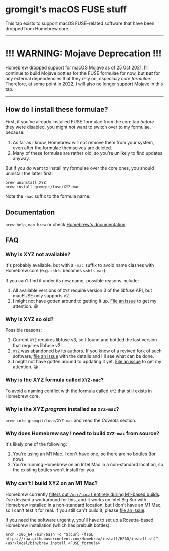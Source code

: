 # gromgit's macOS FUSE stuff

This tap exists to support macOS FUSE-related software that have been dropped from Homebrew core.

---

# !!! WARNING: Mojave Deprecation !!!

Homebrew dropped support for macOS Mojave as of 25 Oct 2021. I'll continue to build Mojave bottles for the FUSE formulae for now, but ***not*** for any external dependencies that they rely on, _especially core formulae_. Therefore, at some point in 2022, I will also no longer support Mojave in this tap.

---

## How do I install these formulae?

First, if you've already installed FUSE formulae from the core tap _before_ they were disabled, you might _not_ want to switch over to my formulae, because:
1. As far as I know, Homebrew will not remove them from your system, even after the formulae themselves are deleted.
2. Many of these formulae are rather old, so you're unlikely to find updates anyway. 

But if you _do_ want to install my formulae over the core ones, you should uninstall the latter first:
```
brew uninstall XYZ
brew install gromgit/fuse/XYZ-mac
```
Note the `-mac` suffix to the formula name.

## Documentation

`brew help`, `man brew` or check [Homebrew's documentation](https://docs.brew.sh).

## FAQ

### Why is XYZ not available?

It's probably available, but with a `-mac` suffix to avoid name clashes with Homebrew core (e.g. `sshfs` becomes `sshfs-mac`).

If you can't find it under its new name, possible reasons include:
1. All available versions of `XYZ` require version 3 of the libfuse API, but macFUSE only supports v2.
2. I might not have gotten around to getting it up. [File an issue](https://github.com/gromgit/homebrew-fuse/issues/new/choose) to get my attention. 😀

### Why is XYZ so old?

Possible reasons:
1. Current `XYZ` requires libfuse v3, so I found and bottled the last version that requires libfuse v2.
2. `XYZ` was abandoned by its authors. If you know of a revived fork of such software, [file an issue](https://github.com/gromgit/homebrew-fuse/issues/new/choose) with the details and I'll see what can be done.
3. I might not have gotten around to updating it yet. [File an issue](https://github.com/gromgit/homebrew-fuse/issues/new/choose) to get my attention. 😀

### Why is the XYZ formula called `XYZ-mac`?

To avoid a naming conflict with the formula called `XYZ` that still exists in Homebrew core.

### Why is the XYZ _program_ installed as `XYZ-mac`?

`brew info gromgit/fuse/XYZ-mac` and read the _Caveats_ section.

### Why does Homebrew say I need to build `XYZ-mac` from source?

It's likely one of the following:
1. You're using an M1 Mac. I don't have one, so there are no bottles (for now).
2. You're running Homebrew on an Intel Mac in a non-standard location, so the existing bottles won't install for you.

### Why can't I build XYZ on an M1 Mac?

Homebrew currently [filters out `/usr/local` entirely during M1-based builds](https://github.com/Homebrew/brew/blob/04532cb6216b69a5b067aa7a4e22cff0944b257d/Library/Homebrew/shims/super/cc#L266-L270). I've devised a workaround for this, and it works on Intel Big Sur with Homebrew installed in a non-standard location, but I don't have an M1 Mac, so I can't test it for real. If you still can't build it, please [file an issue](https://github.com/gromgit/homebrew-fuse/issues/new/choose).

If you need the software urgently, you'll have to set up a Rosetta-based Homebrew installation (which has prebuilt bottles):
```
arch -x86_64 /bin/bash -c "$(curl -fsSL https://raw.githubusercontent.com/Homebrew/install/HEAD/install.sh)"
/usr/local/bin/brew install <FUSE_formula>
```
